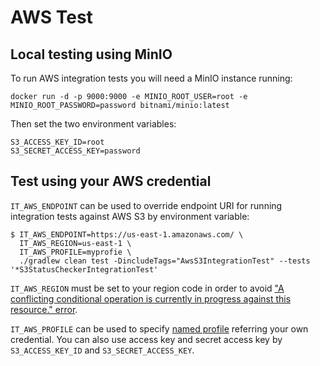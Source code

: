 # AWS Test

## Local testing using MinIO

To run AWS integration tests you will need a MinIO instance running:
```
docker run -d -p 9000:9000 -e MINIO_ROOT_USER=root -e MINIO_ROOT_PASSWORD=password bitnami/minio:latest
```

Then set the two environment variables:
```
S3_ACCESS_KEY_ID=root
S3_SECRET_ACCESS_KEY=password
```

## Test using your AWS credential

`IT_AWS_ENDPOINT` can be used to override endpoint URI
for running  integration tests against AWS S3 by environment variable:

```
$ IT_AWS_ENDPOINT=https://us-east-1.amazonaws.com/ \
  IT_AWS_REGION=us-east-1 \
  IT_AWS_PROFILE=myprofie \
  ./gradlew clean test -DincludeTags="AwsS3IntegrationTest" --tests '*S3StatusCheckerIntegrationTest'
```

`IT_AWS_REGION` must be set to your region code in order to avoid
["A conflicting conditional operation is currently in progress against this resource." error](http://stackoverflow.com/questions/13898057/aws-error-message-a-conflicting-conditional-operation-is-currently-in-progress).

`IT_AWS_PROFILE` can be used to specify
[named profile](https://docs.aws.amazon.com/cli/latest/userguide/cli-configure-profiles.html)
referring your own credential.
You can also use access key and secret access key by `S3_ACCESS_KEY_ID` and `S3_SECRET_ACCESS_KEY`.
